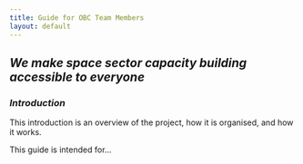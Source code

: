 ```yaml
---
title: Guide for OBC Team Members
layout: default
---
```


## *We make space sector capacity building accessible to everyone*


### *Introduction*

This introduction is an overview of the project, how it is organised, and how it works.

This guide is intended for...